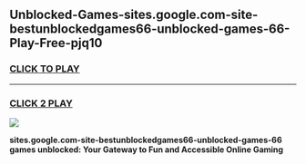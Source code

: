 
## Unblocked-Games-sites.google.com-site-bestunblockedgames66-unblocked-games-66-Play-Free-pjq10
<h3>
<a href="https://premium76.site?title=sites.google.com-site-bestunblockedgames66-unblocked-games-66&ref=09A">CLICK TO PLAY</a></h3>
<hr>

<h3>
<a href="https://premium76.site?title=sites.google.com-site-bestunblockedgames66-unblocked-games-66&ref=09A">CLICK 2 PLAY</a>
  
</h3>

<a href="https://premium76.site?title=sites.google.com-site-bestunblockedgames66-unblocked-games-66&ref=09A"><img src="https://clearcache.store/games.png"></a>


**sites.google.com-site-bestunblockedgames66-unblocked-games-66 games unblocked: Your Gateway to Fun and Accessible Online Gaming**
